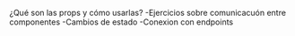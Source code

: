 ¿Qué son las props y cómo usarlas?
-Ejercicios sobre comunicacuón entre componentes
-Cambios de estado
-Conexion con endpoints
